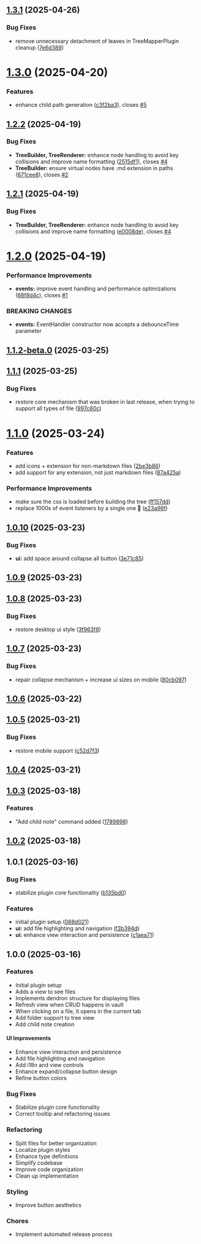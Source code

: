## [1.3.1](https://github.com/jeansordes/tree-mapper/compare/1.3.0...1.3.1) (2025-04-26)

### Bug Fixes

* remove unnecessary detachment of leaves in TreeMapperPlugin cleanup ([7e6d389](https://github.com/jeansordes/tree-mapper/commit/7e6d389b79a5699be2de8f2ef87105de10f32b06))

# [1.3.0](https://github.com/jeansordes/tree-mapper/compare/1.2.2...1.3.0) (2025-04-20)

### Features

* enhance child path generation ([c3f2ba3](https://github.com/jeansordes/tree-mapper/commit/c3f2ba34bd5ea327b3254b5ed445f3c0cec75206)), closes [#5](https://github.com/jeansordes/tree-mapper/issues/5)

## [1.2.2](https://github.com/jeansordes/tree-mapper/compare/1.2.0...1.2.2) (2025-04-19)

### Bug Fixes

* **TreeBuilder, TreeRenderer:** enhance node handling to avoid key collisions and improve name formatting ([2515df1](https://github.com/jeansordes/tree-mapper/commit/2515df1415758f04631ef250479d38d849968974)), closes [#4](https://github.com/jeansordes/tree-mapper/issues/4)
* **TreeBuilder:** ensure virtual nodes have .md extension in paths ([671cee8](https://github.com/jeansordes/tree-mapper/commit/671cee8aee52ee84efbabfaf58ffccd3e3d83e24)), closes [#2](https://github.com/jeansordes/tree-mapper/issues/2)

## [1.2.1](https://github.com/jeansordes/tree-mapper/compare/1.2.0...1.2.1) (2025-04-19)

### Bug Fixes

* **TreeBuilder, TreeRenderer:** enhance node handling to avoid key collisions and improve name formatting ([e0008de](https://github.com/jeansordes/tree-mapper/commit/e0008de47ae0e0425d29e82ae5c2dece5b4d345b)), closes [#4](https://github.com/jeansordes/tree-mapper/issues/4)

# [1.2.0](https://github.com/jeansordes/tree-mapper/compare/1.1.2-beta.0...1.2.0) (2025-04-19)

### Performance Improvements

* **events:** improve event handling and performance optimizations ([68f8d4c](https://github.com/jeansordes/tree-mapper/commit/68f8d4c33c9fd5d660164876bd30c432f128a224)), closes [#1](https://github.com/jeansordes/tree-mapper/issues/1)

### BREAKING CHANGES

* **events:** EventHandler constructor now accepts a debounceTime parameter

## [1.1.2-beta.0](https://github.com/jeansordes/tree-mapper/compare/1.1.1...1.1.2-beta.0) (2025-03-25)

## [1.1.1](https://github.com/jeansordes/tree-mapper/compare/1.1.0...1.1.1) (2025-03-25)

### Bug Fixes

* restore core mechanism that was broken in last release, when trying to support all types of file ([997c60c](https://github.com/jeansordes/tree-mapper/commit/997c60c9bcdb374610abd93b270ebf347a430bc8))

# [1.1.0](https://github.com/jeansordes/tree-mapper/compare/1.0.10...1.1.0) (2025-03-24)

### Features

* add icons + extension for non-markdown files ([2be3b86](https://github.com/jeansordes/tree-mapper/commit/2be3b86cb663cd2746cc1f55f6f52e1d0cfb3f65))
* add support for any extension, not just markdown files ([87a425a](https://github.com/jeansordes/tree-mapper/commit/87a425a6717aa0b516461221e1a0d2b60dd7ecb1))

### Performance Improvements

* make sure the css is loaded before building the tree ([ff157dd](https://github.com/jeansordes/tree-mapper/commit/ff157dd53fcc747ec4895ccf53e9800fdf91f8db))
* replace 1000s of event listeners by a single one 💪 ([e23a96f](https://github.com/jeansordes/tree-mapper/commit/e23a96f265012152b71557e9dd8b614cb7478009))

## [1.0.10](https://github.com/jeansordes/tree-mapper/compare/1.0.9...1.0.10) (2025-03-23)

### Bug Fixes

* **ui:** add space around collapse all button ([3e71c85](https://github.com/jeansordes/tree-mapper/commit/3e71c8583236b87f88c71ad59548b88518f3e7f3))

## [1.0.9](https://github.com/jeansordes/tree-mapper/compare/1.0.8...1.0.9) (2025-03-23)

## [1.0.8](https://github.com/jeansordes/tree-mapper/compare/1.0.7...1.0.8) (2025-03-23)

### Bug Fixes

* restore desktop ui style ([3f963f8](https://github.com/jeansordes/tree-mapper/commit/3f963f8e54487d0e267b83eecf6ee0a7223a22b4))

## [1.0.7](https://github.com/jeansordes/tree-mapper/compare/1.0.6...1.0.7) (2025-03-23)

### Bug Fixes

* repair collapse mechanism + increase ui sizes on mobile ([80cb097](https://github.com/jeansordes/tree-mapper/commit/80cb097dbb1e011bf30822ec40e9760fa813be11))

## [1.0.6](https://github.com/jeansordes/tree-mapper/compare/1.0.5...1.0.6) (2025-03-22)

## [1.0.5](https://github.com/jeansordes/tree-mapper/compare/1.0.4...1.0.5) (2025-03-21)

### Bug Fixes

* restore mobile support ([c52d7f3](https://github.com/jeansordes/tree-mapper/commit/c52d7f3c67ca02ea73d45b1112b370033c369336))

## [1.0.4](https://github.com/jeansordes/tree-mapper/compare/1.0.3...1.0.4) (2025-03-21)

## [1.0.3](https://github.com/jeansordes/tree-mapper/compare/1.0.2...1.0.3) (2025-03-18)

### Features

* "Add child note" command added ([1789898](https://github.com/jeansordes/tree-mapper/commit/178989856c689a4b2835cbde109f8af810d1bf85))

## [1.0.2](https://github.com/jeansordes/tree-mapper/compare/1.0.1...1.0.2) (2025-03-18)

## 1.0.1 (2025-03-16)

### Bug Fixes

* stabilize plugin core functionality ([b135bd0](https://github.com/jeansordes/obsidian-another-dendron-plugin/commit/b135bd098e7161c14e0b2d10c2424f806183e809))

### Features

* initial plugin setup ([088d021](https://github.com/jeansordes/obsidian-another-dendron-plugin/commit/088d021c086abde044993536b92b421b7f16e7e1))
* **ui:** add file highlighting and navigation ([f3b394d](https://github.com/jeansordes/obsidian-another-dendron-plugin/commit/f3b394db02d4b63183e8be41d5787d7fe572cebc))
* **ui:** enhance view interaction and persistence ([c1aea71](https://github.com/jeansordes/obsidian-another-dendron-plugin/commit/c1aea71090129b6a947463e591f13cc4c10168b6))

## 1.0.0 (2025-03-16)

### Features

- Initial plugin setup
- Adds a view to see files
- Implements dendron structure for displaying files
- Refresh view when CRUD happens in vault
- When clicking on a file, it opens in the current tab
- Add folder support to tree view
- Add child note creation

#### UI Improvements
- Enhance view interaction and persistence
- Add file highlighting and navigation
- Add i18n and view controls
- Enhance expand/collapse button design
- Refine button colors

### Bug Fixes

- Stabilize plugin core functionality
- Correct tooltip and refactoring issues

### Refactoring

- Split files for better organization
- Localize plugin styles
- Enhance type definitions
- Simplify codebase
- Improve code organization
- Clean up implementation

### Styling

- Improve button aesthetics

### Chores

- Implement automated release process
